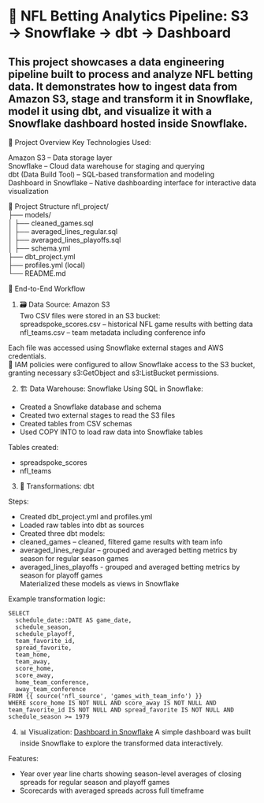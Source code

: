 # 🏈 NFL Betting Analytics Pipeline: S3 → Snowflake → dbt → Dashboard
## This project showcases a data engineering pipeline built to process and analyze NFL betting data. It demonstrates how to ingest data from Amazon S3, stage and transform it in Snowflake, model it using dbt, and visualize it with a Snowflake dashboard hosted inside Snowflake.
📌 Project Overview
Key Technologies Used:

Amazon S3 – Data storage layer  
Snowflake – Cloud data warehouse for staging and querying  
dbt (Data Build Tool) – SQL-based transformation and modeling  
Dashboard in Snowflake – Native dashboarding interface for interactive data visualization  


📁 Project Structure
nfl_project/  
├── models/  
│   ├── cleaned_games.sql  
│   ├── averaged_lines_regular.sql  
│   ├── averaged_lines_playoffs.sql  
│   ├── schema.yml  
├── dbt_project.yml  
├── profiles.yml (local)  
└── README.md  

🔄 End-to-End Workflow  
1. 🗃️ Data Source: Amazon S3  
Two CSV files were stored in an S3 bucket:  
spreadspoke_scores.csv – historical NFL game results with betting data  
nfl_teams.csv – team metadata including conference info  

Each file was accessed using Snowflake external stages and AWS credentials.  
🔐 IAM policies were configured to allow Snowflake access to the S3 bucket, granting necessary s3:GetObject and s3:ListBucket permissions.

2. 🏗️ Data Warehouse: Snowflake
Using SQL in Snowflake:  

- Created a Snowflake database and schema  
- Created two external stages to read the S3 files  
- Created tables from CSV schemas  
- Used COPY INTO to load raw data into Snowflake tables  

Tables created:  
- spreadspoke_scores  
- nfl_teams  

3. 🧠 Transformations: dbt  

Steps:  
- Created dbt_project.yml and profiles.yml
- Loaded raw tables into dbt as sources
- Created three dbt models:  
- cleaned_games – cleaned, filtered game results with team info  
- averaged_lines_regular – grouped and averaged betting metrics by season for regular season games
- averaged_lines_playoffs - grouped and averaged betting metrics by season for playoff games  
Materialized these models as views in Snowflake

Example transformation logic:  
```
SELECT
  schedule_date::DATE AS game_date,
  schedule_season,
  schedule_playoff,
  team_favorite_id,
  spread_favorite,
  team_home,
  team_away,
  score_home,
  score_away,
  home_team_conference,
  away_team_conference
FROM {{ source('nfl_source', 'games_with_team_info') }}
WHERE score_home IS NOT NULL AND score_away IS NOT NULL AND 
team_favorite_id IS NOT NULL AND spread_favorite IS NOT NULL AND
schedule_season >= 1979
```  
4. 📊 Visualization: [Dashboard in Snowflake](https://app.snowflake.com/etevmba/cb78544/#/nfl-betting-dashboard-dTwv50f1) 
A simple dashboard was built inside Snowflake to explore the transformed data interactively.  

Features:  
- Year over year line charts showing season-level averages of closing spreads for regular season and playoff games  
- Scorecards with averaged spreads across full timeframe
